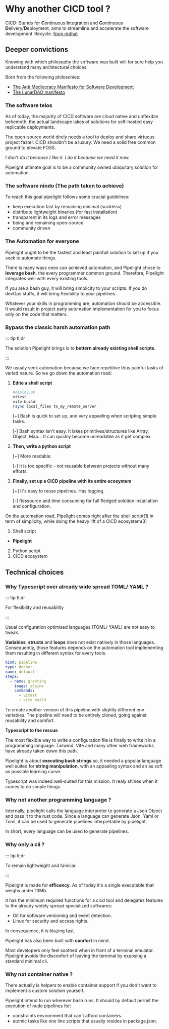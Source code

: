 # Why another CICD tool ?

CICD: Stands for **C**ontinuous **I**ntegration and **C**ontinuous
**D**elivery/**D**eployment, aims to streamline and accelerate the software
development lifecycle.
[from redhat](https://www.redhat.com/en/topics/devops/what-is-ci-cd)

## Deeper convictions

Knowing with which philosophy the software was built will for sure help you
understand many architectural choices.

Born from the following philosohies:

- [The Anti Mediocracy Manifesto for Software Development](https://gist.github.com/mathiasrw/cb3b15630a418f5cff3035463a048a59)
- [The LunarDAO manifesto](https://lunardao.net/manifesto.html)

### The software telos

As of today, the majority of CICD software are cloud native and unflexible
behemoth, the actual landscape lakes of solutions for self-hosted easy
replicable deployments.

The open-source world direly needs a tool to deploy and share virtuous project
faster. CICD shouldn't be a luxury. We need a solid free common ground to
elevate FOSS.

_I don't do it because I like it. I do it because we need it now._

Pipelight ultimate goal is to be a community owned ubiquitary solution for
automation.

### The software nindo (The path taken to achieve)

To reach this goal pipelight follows some crucial guidelines:

- keep execution fast by remaining minimal (suckless)
- distribute lightweight binaries (for fast installation)
- transparent in its logs and error messages
- being and remaining open-source
- community driven

### The Automation for everyone

Pipelight ought to be the fastest and least painfull solution to set up if you
seek to automate things.

There is many ways ones can achieved automation, and Pipelight chose to
**leverage bash**, the every programmer common ground. Therefore, Pipelight
integrates well with every existing tools.

If you are a bash guy, it will bring simplicity to your scripts. If you do
devOps stuffs, it will bring flexibility to your pipelines.

Whatever your skills in programming are, automation should be accessible. It
would result in project early automation implementation for you to focus only on
the code that matters.

### Bypass the classic harsh automation path

::: tip tl;dr

The solution Pipelight brings is to **bettern already existing shell scripts**.

:::

We usualy seek automation because we face repetitive thus painful tasks of
varied nature. So we go down the automation road:

1. **Edite a shell script**

   ```sh
   #deploy.sh
   vitest
   vite build
   rsync local_files to_my_remote_server
   ```

   [+] Bash is quick to set up, and very appaeling when scripting simple tasks.

   [-] Bash syntax isn't easy. It lakes primitives/structures like Array,
   Object, Map... It can quickly become unreadable as it get complex.

2. **Then, write a python script**

   [+] More readable.

   [-] It is too specific - not reusable between projects without many efforts.

3. **Finally, set up a CICD pipeline with its entire ecosystem**

   [+] It's easy to reuse pipelines. Has logging.

   [-] Ressource and time consuming for full fledged solution installation and
   configuration.

On the automation road, Pipelight comes right after the shell script(1) in term
of simplicity, while doing the heavy lift of a CICD ecosystem(3)

1. Shell script

- **Pipelight**

2. Python script
3. CICD ecosystem

## Technical choices

### Why Typescript over already wide spread TOML/ YAML ?

::: tip tl;dr

For flexibility and reusability

:::

Usual configuration optimised languages (TOML/ YAML) are not easy to tweak.

**Variables**, **structs** and **loops** does not exist natively in those
languages. Consequently, those features depends on the automation tool
implementing them resulting in different syntax for every tools.

```yaml
kind: pipeline
type: docker
name: default
steps:
  - name: greeting
    image: alpine
    commands:
      - vitest
      - vite build
```

To create another version of this pipeline with slightly different env
variables. The pipeline will need to be entirely cloned, going against
reusability and comfort.

**Typescript to the rescue**

The most flexible way to write a configuration file is finally to write it in a
programming language. Tailwind, Vite and many other web frameworks have already
taken down this path.

Pipelight is about **executing bash strings** so, it needed a popular language
well suited for **string manipulation**, with an appaeling syntax and an as soft
as possible learning curve.

Typescript was indeed well-suited for this mission. It realy shines when it
comes to do simple things.

### Why not another programming language ?

Internally, pipelight calls the language interpreter to generate a Json Object
and pass it to the rust code. Since a language can generate Json, Yaml or Toml,
it can be used to generate pipelines interpretable by pipelight.

In short, every language can be used to generate pipelines.

### Why only a cli ?

::: tip tl;dr

To remain lightweight and familiar.

:::

Pipelight is made for **efficency**. As of today it's a single executable that
weighs under 13Mb.

It has the minimum required functions for a cicd tool and delegates features to
the already widely spread specialized softwares:

- Git for software versioning and event detection.
- Linux for security and access rights.

In consequence, it is blazing fast.

Pipelight has also been built with **comfort** in mind.

Most developers only feel soothed when in front of a terminal emulator.
Pipelight avoids the disconfort of leaving the terminal by exposing a standard
minimal cli.

### Why not container native ?

There actually is helpers to enable container support if you don't want to
implement a custom solution yourself.

Pipelight intend to run wherever bash runs. It should by default permit the
execution of nude pipelines for:

- constraints environment that can't afford containers.
- atomic tasks like one line scripts that usually resides in package.json.
